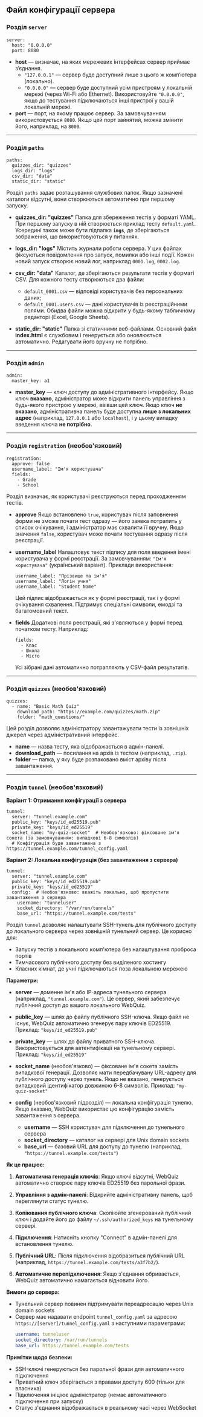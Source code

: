 ## Файл конфігурації сервера


### Розділ `server`

```
server:
  host: "0.0.0.0"
  port: 8080
```

- **host** — визначає, на яких мережевих інтерфейсах сервер приймає з’єднання.
  - `"127.0.0.1"` — сервер буде доступний лише з цього ж комп’ютера (локально).
  - `"0.0.0.0"` — сервер буде доступний усім пристроям у локальній мережі (через Wi-Fi або Ethernet).
  Використовуйте `"0.0.0.0"`, якщо до тестування підключаються інші пристрої у вашій локальній мережі.
- **port** — порт, на якому працює сервер.
  За замовчуванням використовується `8080`. Якщо цей порт зайнятий, можна змінити його, наприклад, на `8000`.

---

### Розділ `paths`

```
paths:
  quizzes_dir: "quizzes"
  logs_dir: "logs"
  csv_dir: "data"
  static_dir: "static"
```

Розділ `paths` задає розташування службових папок. Якщо зазначені каталоги відсутні, вони створюються автоматично при першому запуску.

- **quizzes_dir: "quizzes"**
  Папка для збереження тестів у форматі YAML.
  При першому запуску в ній створюється приклад тесту `default.yaml`.
  Усередині також може бути підпапка **`imgs`**, де зберігаються зображення, що використовуються у питаннях.

- **logs_dir: "logs"**
  Містить журнали роботи сервера.
  У цих файлах фіксуються повідомлення про запуск, помилки або інші події.
  Кожен новий запуск створює новий лог, наприклад `0001.log`, `0002.log`.

- **csv_dir: "data"**
  Каталог, де зберігаються результати тестів у форматі CSV.
  Для кожного тесту створюються два файли:
  - `default_0001.csv` — відповіді користувачів без персональних даних;
  - `default_0001.users.csv` — дані користувачів із реєстраційними полями.
  Обидва файли можна відкрити у будь-якому табличному редакторі (Excel, Google Sheets).

- **static_dir: "static"**
  Папка зі статичними веб-файлами.
  Основний файл **index.html** є службовим і генерується або оновлюється автоматично.
  Редагувати його вручну не потрібно.

---

### Розділ `admin`

```
admin:
  master_key: a1
```

- **master_key** — ключ доступу до адміністративного інтерфейсу.
  Якщо ключ **вказано**, адміністратор може відкрити панель управління з будь-якого пристрою у мережі, ввівши цей ключ.
  Якщо ключ **не вказано**, адміністративна панель буде доступна **лише з локальних адрес** (наприклад, `127.0.0.1` або `localhost`), і у цьому випадку введення ключа **не потрібно**.

---

### Розділ `registration` (необов'язковий)

```
registration:
  approve: false
  username_label: "Ім'я користувача"
  fields:
    - Grade
    - School
```

Розділ визначає, як користувачі реєструються перед проходженням тестів.

- **approve**
  Якщо встановлено `true`, користувач після заповнення форми не зможе почати тест одразу — його заявка потрапить у список очікування, і адміністратор має схвалити її вручну.
  Якщо значення `false`, користувач може почати тестування одразу після реєстрації.

- **username_label**
  Налаштовує текст підпису для поля введення імені користувача у формі реєстрації.
  За замовчуванням: `"Ім'я користувача"` (український варіант).
  Приклади використання:
  ```
  username_label: "Прізвище та ім'я"
  username_label: "Логін учня"
  username_label: "Student Name"
  ```
  Цей підпис відображається як у формі реєстрації, так і у формі очікування схвалення.
  Підтримує спеціальні символи, емодзі та багатомовний текст.

- **fields**
  Додаткові поля реєстрації, які з'являються у формі перед початком тесту.
  Наприклад:
  ```
  fields:
    - Клас
    - Школа
    - Місто
  ```
  Усі зібрані дані автоматично потрапляють у CSV-файл результатів.

---

### Розділ `quizzes` (необов'язковий)

```
quizzes:
  - name: "Basic Math Quiz"
    download_path: "https://example.com/quizzes/math.zip"
    folder: "math_questions/"
```

Цей розділ дозволяє адміністратору завантажувати тести із зовнішніх джерел через адміністративний інтерфейс.

- **name** — назва тесту, яка відображається в адмін-панелі.
- **download_path** — посилання на архів із тестом (наприклад, `.zip`).
- **folder** — папка, у яку буде розпаковано вміст архіву після завантаження.

---

### Розділ `tunnel` (необов'язковий)

**Варіант 1: Отримання конфігурації з сервера**
```
tunnel:
  server: "tunnel.example.com"
  public_key: "keys/id_ed25519.pub"
  private_key: "keys/id_ed25519"
  socket_name: "my-quiz-socket"  # Необов'язково: фіксоване ім'я сокета (за замовчуванням: випадкові 6-8 символів)
  # Конфігурація буде завантажена з https://tunnel.example.com/tunnel_config.yaml
```

**Варіант 2: Локальна конфігурація (без завантаження з сервера)**
```
tunnel:
  server: "tunnel.example.com"
  public_key: "keys/id_ed25519.pub"
  private_key: "keys/id_ed25519"
  config:  # Необов'язково: вкажіть локально, щоб пропустити завантаження з сервера
    username: "tunneluser"
    socket_directory: "/var/run/tunnels"
    base_url: "https://tunnel.example.com/tests"
```

Розділ `tunnel` дозволяє налаштувати SSH-тунель для публічного доступу до локального сервера через зовнішній тунельний сервер. Це корисно для:
- Запуску тестів з локального комп'ютера без налаштування проброса портів
- Тимчасового публічного доступу без виділеного хостингу
- Класних кімнат, де учні підключаються поза локальною мережею

**Параметри:**

- **server** — доменне ім'я або IP-адреса тунельного сервера (наприклад, `"tunnel.example.com"`).
  Це сервер, який забезпечує публічний доступ до вашого локального WebQuiz.

- **public_key** — шлях до файлу публічного SSH-ключа.
  Якщо файл не існує, WebQuiz автоматично згенерує пару ключів ED25519.
  Приклад: `"keys/id_ed25519.pub"`

- **private_key** — шлях до файлу приватного SSH-ключа.
  Використовується для автентифікації на тунельному сервері.
  Приклад: `"keys/id_ed25519"`

- **socket_name** (необов'язково) — фіксоване ім'я сокета замість випадкової генерації.
  Дозволяє мати передбачувану URL-адресу для публічного доступу через тунель.
  Якщо не вказано, генерується випадковий ідентифікатор довжиною 6-8 символів.
  Приклад: `"my-quiz-socket"`

- **config** (необов'язковий підрозділ) — локальна конфігурація тунелю.
  Якщо вказано, WebQuiz використає цю конфігурацію замість завантаження з сервера.
  - **username** — SSH користувач для підключення до тунельного сервера
  - **socket_directory** — каталог на сервері для Unix domain sockets
  - **base_url** — базовий URL для доступу до тунелю (наприклад, `"https://tunnel.example.com/tests"`)

**Як це працює:**

1. **Автоматична генерація ключів**: Якщо ключі відсутні, WebQuiz автоматично створює пару ключів ED25519 без парольної фрази.

2. **Управління з адмін-панелі**: Відкрийте адміністративну панель, щоб переглянути статус тунелю.

3. **Копіювання публічного ключа**: Скопіюйте згенерований публічний ключ і додайте його до файлу `~/.ssh/authorized_keys` на тунельному сервері.

4. **Підключення**: Натисніть кнопку "Connect" в адмін-панелі для встановлення тунелю.

5. **Публічний URL**: Після підключення відобразиться публічний URL (наприклад, `https://tunnel.example.com/tests/a3f7b2/`).

6. **Автоматичне перепідключення**: Якщо з'єднання обривається, WebQuiz автоматично намагається відновити його.

**Вимоги до сервера:**
- Тунельний сервер повинен підтримувати переадресацію через Unix domain sockets
- Сервер має надавати endpoint `tunnel_config.yaml` за адресою `https://[server]/tunnel_config.yaml` з наступними параметрами:
  ```yaml
  username: tunneluser
  socket_directory: /var/run/tunnels
  base_url: https://tunnel.example.com/tests
  ```

**Примітки щодо безпеки:**
- SSH-ключі генеруються без парольної фрази для автоматичного підключення
- Приватний ключ зберігається з правами доступу 600 (тільки для власника)
- Підключення ініціює адміністратор (немає автоматичного підключення при запуску)
- Статус з'єднання відображається в реальному часі через WebSocket
